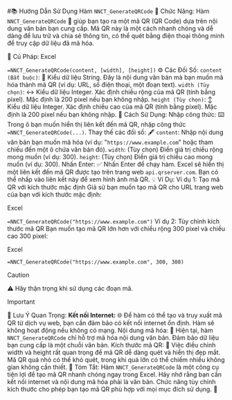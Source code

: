 #📚 Hướng Dẫn Sử Dụng Hàm `NNCT_GenerateQRCode`
🌟 Chức Năng:
Hàm `NNCT_GenerateQRCode` 📸 giúp bạn tạo ra một mã QR (QR Code) dựa trên nội dung văn bản bạn cung cấp. Mã QR này là một cách nhanh chóng và dễ dàng để lưu trữ và chia sẻ thông tin, có thể quét bằng điện thoại thông minh để truy cập dữ liệu đã mã hóa.

📝 Cú Pháp:
Excel

`=NNCT_GenerateQRCode(content, [width], [height])`
⚙️ Các Đối Số:
`content (Bắt buộc)`: 🔑 Kiểu dữ liệu String. Đây là nội dung văn bản mà bạn muốn mã hóa thành mã QR (ví dụ: URL, số điện thoại, một đoạn text).
`width (Tùy chọn)`: ↔️ Kiểu dữ liệu Integer. Xác định chiều rộng của mã QR (tính bằng pixel). Mặc định là 200 pixel nếu bạn không nhập.
`height (Tùy chọn)`: ↕️ Kiểu dữ liệu Integer. Xác định chiều cao của mã QR (tính bằng pixel). Mặc định là 200 pixel nếu bạn không nhập.
🚀 Cách Sử Dụng:
Nhập công thức: ⌨️ Trong ô bạn muốn hiển thị liên kết đến mã QR, nhập công thức `=NNCT_GenerateQRCode(...)`.
Thay thế các đối số: 🖋️
`content`: Nhập nội dung văn bản bạn muốn mã hóa (ví dụ: "`https://www.example.com`" hoặc tham chiếu đến một ô chứa văn bản đó).
`width`: (Tùy chọn) Điền giá trị chiều rộng mong muốn (ví dụ: 300).
`height`: (Tùy chọn) Điền giá trị chiều cao mong muốn (ví dụ: 300).
Nhấn Enter: ✅ Nhấn Enter để chạy hàm. Excel sẽ hiển thị một liên kết đến mã QR được tạo trên trang web `api.qrserver.com`. Bạn có thể nhấp vào liên kết này để xem hình ảnh mã QR.
💡 Ví Dụ:
Ví dụ 1: Tạo mã QR với kích thước mặc định
Giả sử bạn muốn tạo mã QR cho URL trang web của bạn với kích thước mặc định:

Excel

`=NNCT_GenerateQRCode("https://www.example.com")`
Ví dụ 2: Tùy chỉnh kích thước mã QR
Bạn muốn tạo mã QR lớn hơn với chiều rộng 300 pixel và chiều cao 300 pixel:

Excel

`=NNCT_GenerateQRCode("https://www.example.com", 300, 300)`

> [!CAUTION]
⚠️ Hãy thận trọng khi sử dụng các đoạn mã.


> [!IMPORTANT]
📌 Lưu Ý Quan Trọng:
**Kết nối Internet:** 🌐 Để hàm có thể tạo và truy xuất mã QR từ dịch vụ web, bạn cần đảm bảo có kết nối internet ổn định. Hàm sẽ không hoạt động nếu không có mạng.
Nội dung mã hóa: 📄 Hiện tại, hàm `NNCT_GenerateQRCode` chỉ hỗ trợ mã hóa nội dung văn bản. Đảm bảo dữ liệu bạn cung cấp là một chuỗi văn bản.
Kích thước mã QR: 📏 Việc điều chỉnh width và height rất quan trọng để mã QR dễ dàng quét và hiển thị đẹp mắt. Mã QR quá nhỏ có thể khó quét, trong khi quá lớn có thể chiếm nhiều không gian không cần thiết.
🎯 Tóm Tắt:
Hàm `NNCT_GenerateQRCode` là một công cụ tiện lợi để tạo mã QR nhanh chóng ngay trong Excel. Hãy nhớ rằng bạn cần kết nối internet và nội dung mã hóa phải là văn bản. Chức năng tùy chỉnh kích thước cho phép bạn tạo mã QR phù hợp với mọi mục đích sử dụng. 🌟
